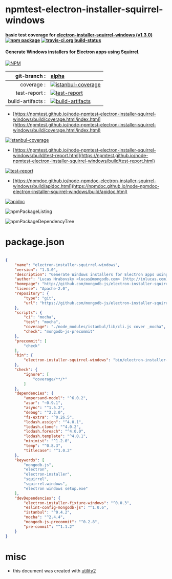 # npmtest-electron-installer-squirrel-windows

#### basic test coverage for  [electron-installer-squirrel-windows (v1.3.0)](http://github.com/mongodb-js/electron-installer-squirrel-windows)  [![npm package](https://img.shields.io/npm/v/npmtest-electron-installer-squirrel-windows.svg?style=flat-square)](https://www.npmjs.org/package/npmtest-electron-installer-squirrel-windows) [![travis-ci.org build-status](https://api.travis-ci.org/npmtest/node-npmtest-electron-installer-squirrel-windows.svg)](https://travis-ci.org/npmtest/node-npmtest-electron-installer-squirrel-windows)

#### Generate Windows installers for Electron apps using Squirrel.

[![NPM](https://nodei.co/npm/electron-installer-squirrel-windows.png?downloads=true&downloadRank=true&stars=true)](https://www.npmjs.com/package/electron-installer-squirrel-windows)

| git-branch : | [alpha](https://github.com/npmtest/node-npmtest-electron-installer-squirrel-windows/tree/alpha)|
|--:|:--|
| coverage : | [![istanbul-coverage](https://npmtest.github.io/node-npmtest-electron-installer-squirrel-windows/build/coverage.badge.svg)](https://npmtest.github.io/node-npmtest-electron-installer-squirrel-windows/build/coverage.html/index.html)|
| test-report : | [![test-report](https://npmtest.github.io/node-npmtest-electron-installer-squirrel-windows/build/test-report.badge.svg)](https://npmtest.github.io/node-npmtest-electron-installer-squirrel-windows/build/test-report.html)|
| build-artifacts : | [![build-artifacts](https://npmtest.github.io/node-npmtest-electron-installer-squirrel-windows/glyphicons_144_folder_open.png)](https://github.com/npmtest/node-npmtest-electron-installer-squirrel-windows/tree/gh-pages/build)|

- [https://npmtest.github.io/node-npmtest-electron-installer-squirrel-windows/build/coverage.html/index.html](https://npmtest.github.io/node-npmtest-electron-installer-squirrel-windows/build/coverage.html/index.html)

[![istanbul-coverage](https://npmtest.github.io/node-npmtest-electron-installer-squirrel-windows/build/screenCapture.buildCi.browser.%252Ftmp%252Fbuild%252Fcoverage.lib.html.png)](https://npmtest.github.io/node-npmtest-electron-installer-squirrel-windows/build/coverage.html/index.html)

- [https://npmtest.github.io/node-npmtest-electron-installer-squirrel-windows/build/test-report.html](https://npmtest.github.io/node-npmtest-electron-installer-squirrel-windows/build/test-report.html)

[![test-report](https://npmtest.github.io/node-npmtest-electron-installer-squirrel-windows/build/screenCapture.buildCi.browser.%252Ftmp%252Fbuild%252Ftest-report.html.png)](https://npmtest.github.io/node-npmtest-electron-installer-squirrel-windows/build/test-report.html)

- [https://npmdoc.github.io/node-npmdoc-electron-installer-squirrel-windows/build/apidoc.html](https://npmdoc.github.io/node-npmdoc-electron-installer-squirrel-windows/build/apidoc.html)

[![apidoc](https://npmdoc.github.io/node-npmdoc-electron-installer-squirrel-windows/build/screenCapture.buildCi.browser.%252Ftmp%252Fbuild%252Fapidoc.html.png)](https://npmdoc.github.io/node-npmdoc-electron-installer-squirrel-windows/build/apidoc.html)

![npmPackageListing](https://npmtest.github.io/node-npmtest-electron-installer-squirrel-windows/build/screenCapture.npmPackageListing.svg)

![npmPackageDependencyTree](https://npmtest.github.io/node-npmtest-electron-installer-squirrel-windows/build/screenCapture.npmPackageDependencyTree.svg)



# package.json

```json

{
    "name": "electron-installer-squirrel-windows",
    "version": "1.3.0",
    "description": "Generate Windows installers for Electron apps using Squirrel.",
    "author": "Lucas Hrabovsky <lucas@mongodb.com> (http://imlucas.com)",
    "homepage": "http://github.com/mongodb-js/electron-installer-squirrel-windows",
    "license": "Apache-2.0",
    "repository": {
        "type": "git",
        "url": "https://github.com/mongodb-js/electron-installer-squirrel-windows.git"
    },
    "scripts": {
        "ci": "mocha",
        "test": "mocha",
        "coverage": "./node_modules/istanbul/lib/cli.js cover _mocha",
        "check": "mongodb-js-precommit"
    },
    "precommit": [
        "check"
    ],
    "bin": {
        "electron-installer-squirrel-windows": "bin/electron-installer-squirrel-windows.js"
    },
    "check": {
        "ignore": [
            "coverage/**/*"
        ]
    },
    "dependencies": {
        "ampersand-model": "^6.0.2",
        "asar": "~0.9.1",
        "async": "^1.5.2",
        "debug": "^2.2.0",
        "fs-extra": "^0.26.5",
        "lodash.assign": "^4.0.1",
        "lodash.clone": "^4.0.2",
        "lodash.foreach": "^4.0.0",
        "lodash.template": "^4.0.1",
        "minimist": "^1.2.0",
        "temp": "^0.8.3",
        "titlecase": "^1.0.2"
    },
    "keywords": [
        "mongodb.js",
        "electron",
        "electron-installer",
        "squirrel",
        "squirrel.windows",
        "electron windows setup.exe"
    ],
    "devDependencies": {
        "electron-installer-fixture-windows": "^0.0.3",
        "eslint-config-mongodb-js": "^1.0.6",
        "istanbul": "^0.4.2",
        "mocha": "^2.4.4",
        "mongodb-js-precommit": "^0.2.8",
        "pre-commit": "^1.1.2"
    }
}
```



# misc
- this document was created with [utility2](https://github.com/kaizhu256/node-utility2)
